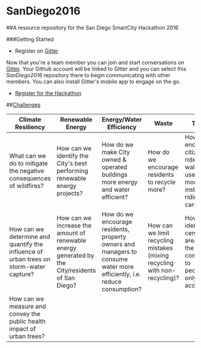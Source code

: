 # SanDiego2016
##A resource repository for the San Diego SmartCity Hackathon 2016

###Getting Started

* Register on [Gitter](https://gitter.im/)

 Now that you're a team member you can join and start conversations on [Gitter](https://gitter.im/). Your Github account will be linked to Gitter and you can select this _SanDiego2016_ repository there to begin communicating with other members. You can also install Gitter's mobile app to engage on the go.

* [Register for the Hackathon](http://bit.ly/SD2016Application)

##[Challenges](http://bit.ly/SD2016Challenges)

| Climate Resiliency | Renewable Energy | Energy/Water Efficiency | Waste | Transit |
| --- | --- | --- | --- | --- |
| What can we do to mitigate the negative consequences of wildfires? | How can we identify the City's best performing renewable energy projects? | How do we make City owned & operated buildings more energy and water efficient? | How do we encourage residents to recycle more? | How do we encourage citizens to ride bikes, walk and use transit more instead of riding in cars alone? |
| How can we determine and quantify the influence of urban trees on storm-water capture? | How can we increase the amount of renewable energy generated by the City/residents of San Diego? | How do we encourage residents, property owners and managers to consume water more efficiently, i.e. reduce consumption? | How can we limit recycling mistakes (mixing recycling with non-recycling)? |  How do we identify central area(s) in the City for conversion to pedestrian-only access? |
| How can we measure and convey the public health impact of urban trees? | | | | |